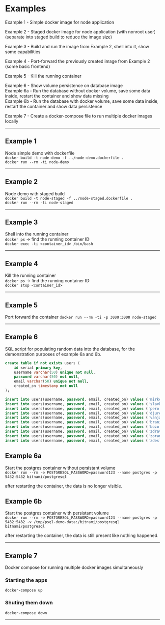 # Examples

Example 1 - Simple docker image for node application 

Example 2 - Staged docker image for node application (with nonroot user) (separate into staged build to reduce the image size)

Example 3 - Build and run the image from Example 2, shell into it, show some capabilities 

Example 4 - Port-forward the previously created image from Example 2 (some basic frontend)

Example 5 - Kill the running container

Example 6 - Show volume persistence on database image  
Example 6a - Run the database without docker volume, save some data inside, restart the container and show data missing  
Example 6b - Run the database with docker volume, save some data inside, restart the container and show data persistence

Example 7 - Create a docker-compose file to run multiple docker images locally

<hr>

## Example 1
Node simple demo with dockerfile  
`docker build -t node-demo -f ../node-demo.dockerfile .`  
`docker run --rm -ti node-demo`
<hr>

## Example 2 
Node demo with staged build  
`docker build -t node-staged -f ../node-staged.dockerfile .`  
`docker run --rm -ti node-staged`
<hr>

## Example 3
Shell into the running container  
`docker ps` -> find the running container ID  
`docker exec -ti <container_id> /bin/bash`
<hr>

## Example 4
Kill the running container  
`docker ps` -> find the running container ID  
`docker stop <container_id>`
<hr>

## Example 5
Port forward the container
`docker run --rm -ti -p 3000:3000 node-staged`
<hr>

## Example 6
SQL script for populating random data into the database, for the demonstration purposes of example 6a and 6b.

```sql
create table if not exists users (
	id serial primary key,
	username varchar(50) unique not null,
	password varchar(50) not null,
	email varchar(50) unique not null,
	created_on timestamp not null
);

insert into users(username, password, email, created_on) values ('mirko', 'm1rk0.c@$t1.j@gnJ3t!n0M', 'mirko@barrage.net', NOW());
insert into users(username, password, email, created_on) values ('slavko', '$L@wK0.c@$t1.j@gnJ3t!n0M', 'slavko@barrage.net', NOW());
insert into users(username, password, email, created_on) values ('pero', 'p3R0.c@$t1.j@gnJ3t!n0M', 'pero@barrage.net', NOW());
insert into users(username, password, email, created_on) values ('djuro', 'dJuR0.c@$t1.j@gnJ3t!n0M', 'djuro@barrage.net', NOW());
insert into users(username, password, email, created_on) values ('vanja', 'v@Nj@.c@$t1.j@gnJ3t!n0M', 'vanja@barrage.net', NOW());
insert into users(username, password, email, created_on) values ('branimir', 'Br@n1m!R.c@$t1.j@gnJ3t!n0M', 'branimir@barrage.net', NOW());
insert into users(username, password, email, created_on) values ('bozo', 'B0zo.c@$t1.j@gnJ3t!n0M', 'bozo@barrage.net', NOW());
insert into users(username, password, email, created_on) values ('zdravko', 'ZdR@wk0.c@$t1.j@gnJ3t!n0M', 'zdravko@barrage.net', NOW());
insert into users(username, password, email, created_on) values ('zoran', 'Z0r@n.c@$t1.j@gnJ3t!n0M', 'zoran@barrage.net', NOW());
insert into users(username, password, email, created_on) values ('zdeslav', 'Zd3$l@v.c@$t1.j@gnJ3t!n0M', 'zdeslav@barrage.net', NOW());

```

## Example 6a
Start the postgres container without persistant volume  
`docker run --rm -e POSTGRESQL_PASSWORD=password123 --name postgres -p 5432:5432 bitnami/postgresql`

after restarting the container, the data is no longer visible.

## Example 6b
Start the postgres container with persistant volume  
`docker run --rm -e POSTGRESQL_PASSWORD=password123 --name postgres -p 5432:5432 -v /tmp/psql-demo-data:/bitnami/postgresql bitnami/postgresql`

after restarting the container, the data is still present like nothing happened.

<hr>

## Example 7
Docker compose for running multiple docker images simultaneously

### Starting the apps
`docker-compose up`

### Shuting them down
`docker-compose down`

<hr>